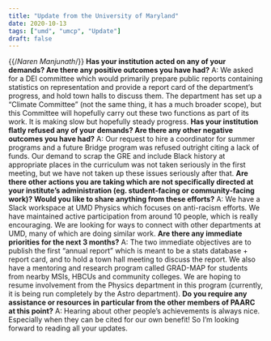 ```yaml
---
title: "Update from the University of Maryland"
date: 2020-10-13
tags: ["umd", "umcp", "Update"]
draft: false
---
```

{{/*Naren Manjunath*/}}
**Has your institution acted on any of your demands? Are there any positive outcomes you have had?**
A:	We asked for a DEI committee which would primarily prepare public reports containing statistics on representation and provide a report card of the department’s progress, and hold town halls to discuss them. The department has set up a “Climate Committee” (not the same thing, it has a much broader scope), but this Committee will hopefully carry out these two functions as part of its work. It is making slow but hopefully steady progress.
**Has your institution flatly refused any of your demands? Are there any other negative outcomes you have had?**
A:	Our request to hire a coordinator for summer programs and a future Bridge program was refused outright citing a lack of funds. Our demand to scrap the GRE and include Black history at appropriate places in the curriculum was not taken seriously in the first meeting, but we have not taken up these issues seriously after that.
**Are there other actions you are taking which are not specifically directed at your institute’s administration (eg. student-facing or community-facing work)? Would you like to share anything from these efforts?**
A:	We have a Slack workspace at UMD Physics which focuses on anti-racism efforts. We have maintained active participation from around 10 people, which is really encouraging. We are looking for ways to connect with other departments at UMD, many of which are doing similar work.
**Are there any immediate priorities for the next 3 months?**
A: The two immediate objectives are to publish the first “annual report” which is meant to be a stats database + report card, and to hold a town hall meeting to discuss the report. We also have a mentoring and research program called GRAD-MAP for students from nearby MSIs, HBCUs and community colleges. We are hoping to resume involvement from the Physics department in this program (currently, it is being run completely by the Astro department).
**Do you require any assistance or resources in particular from the other members of PAARC at this point?**
A: Hearing about other people’s achievements is always nice. Especially when they can be cited for our own benefit! So I’m looking forward to reading all your updates.
